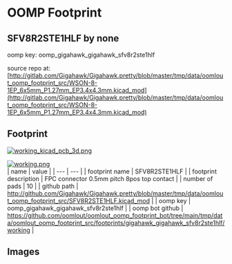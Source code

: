 # OOMP Footprint  
## SFV8R2STE1HLF  by none  
  
oomp key: oomp_gigahawk_gigahawk_sfv8r2ste1hlf  
  
source repo at: [http://gitlab.com/Gigahawk/Gigahawk.pretty/blob/master/tmp/data/oomlout_oomp_footprint_src/WSON-8-1EP_6x5mm_P1.27mm_EP3.4x4.3mm.kicad_mod](http://gitlab.com/Gigahawk/Gigahawk.pretty/blob/master/tmp/data/oomlout_oomp_footprint_src/WSON-8-1EP_6x5mm_P1.27mm_EP3.4x4.3mm.kicad_mod)  
## Footprint  
  
[![working_kicad_pcb_3d.png](working_kicad_pcb_3d_600.png)](working_kicad_pcb_3d.png)  
  
[![working.png](working_600.png)](working.png)  
| name | value | 
| --- | --- | 
| footprint name | SFV8R2STE1HLF | 
| footprint description | FPC connector 0.5mm pitch 8pos top contact  | 
| number of pads | 10 | 
| github path | http://github.com/Gigahawk/Gigahawk.pretty/blob/master/tmp/data/oomlout_oomp_footprint_src/SFV8R2STE1HLF.kicad_mod | 
| oomp key | oomp_gigahawk_gigahawk_sfv8r2ste1hlf | 
| oomp bot github | https://github.com/oomlout/oomlout_oomp_footprint_bot/tree/main/tmp/data/oomlout_oomp_footprint_src/footprints/gigahawk_gigahawk_sfv8r2ste1hlf/working | 
## Images  
